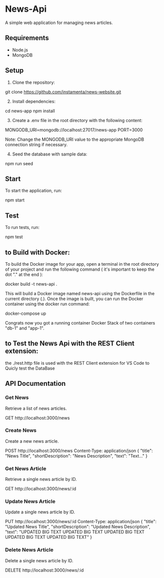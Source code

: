 # News-Api

A simple web application for managing news articles.


## Requirements
* Node.js
* MongoDB

## Setup
1. Clone the repository:

git clone https://github.com/instamenta/news-website.git

2. Install dependencies:

cd news-app
npm install

3. Create a .env file in the root directory with the following content:

MONGODB_URI=mongodb://localhost:27017/news-app
PORT=3000

Note: Change the MONGODB_URI value to the appropriate MongoDB connection string if necessary.

4. Seed the database with sample data:

npm run seed

## Start
To start the application, run:

npm start

## Test
To run tests, run:

npm test

## to Build with Docker: 

To build the Docker image for your app, open a terminal in the root directory of 
your project and run the following command ( it's important to keep the dot "." at the end ):

docker build -t news-api .

This will build a Docker image named news-api using the Dockerfile in the current directory (.). 
Once the image is built, you can run the Docker container using the docker run command:

docker-compose up

Congrats now you got a running container Docker Stack of two containers 
"db-1" and "app-1".


## to Test the News Api with the REST Client extension: 

the ./rest.http file is used with the REST Client extension for VS Code to Quicly test the DataBase

## API Documentation

### Get News
Retrieve a list of news articles.

GET http://localhost:3000/news

### Create News
Create a new news article.

POST http://localhost:3000/news
Content-Type: application/json
{
  "title": "News Title",
  "shortDescription": "News Description",
  "text": "Text..."
}

### Get News Article
Retrieve a single news article by ID.

GET http://localhost:3000/news/:id

### Update News Article
Update a single news article by ID.

PUT http://localhost:3000/news/:id
Content-Type: application/json
{
  "title": "Updated News Title",
  "shortDescription": "Updated News Description",
  "text": "UPDATED BIG TEXT UPDATED BIG TEXT UPDATED BIG TEXT UPDATED BIG TEXT UPDATED BIG TEXT"
}

### Delete News Article
Delete a single news article by ID.

DELETE http://localhost:3000/news/:id